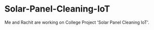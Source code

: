 # Solar-Panel-Cleaning-IoT
Me and Rachit are working on College Project 'Solar Panel Cleaning IoT'.
